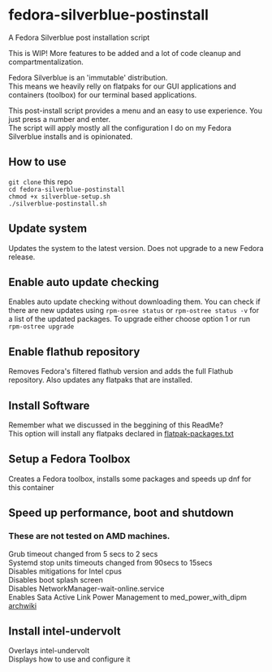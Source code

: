 # fedora-silverblue-postinstall
A Fedora Silverblue post installation script  
  
This is WIP! More features to be added and a lot of code cleanup and compartmentalization.  
  
Fedora Silverblue is an 'immutable' distribution.  
This means we heavily relly on flatpaks for our GUI applications and containers (toolbox) for our terminal based applications.  

This post-install script provides a menu and an easy to use experience. You just press a number and enter.  
The script will apply mostly all the configuration I do on my Fedora Silverblue installs and is opinionated.  

## How to use
`git clone` this repo  
`cd fedora-silverblue-postinstall`  
`chmod +x silverblue-setup.sh`  
`./silverblue-postinstall.sh`

## Update system
Updates the system to the latest version. Does not upgrade to a new Fedora release.

## Enable auto update checking
Enables auto update checking without downloading them. You can check if there are new updates using `rpm-osree status` or `rpm-ostree status -v` for a list of the updated packages. To upgrade either choose option 1 or run `rpm-ostree upgrade`

## Enable flathub repository
Removes Fedora's filtered flathub version and adds the full Flathub repository. Also updates any flatpaks that are installed.

## Install Software
Remember what we discussed in the beggining of this ReadMe?  
This option will install any flatpaks declared in [flatpak-packages.txt](./flatpak-packages.txt)

## Setup a Fedora Toolbox
Creates a Fedora toolbox, installs some packages and speeds up dnf for this container

## Speed up performance, boot and shutdown
### These are not tested on AMD machines.
Grub timeout changed from 5 secs to 2 secs  
Systemd stop units timeouts changed from 90secs to 15secs  
Disables mitigations for Intel cpus  
Disables boot splash screen  
Disables NetworkManager-wait-online.service  
Enables Sata Active Link Power Management to med_power_with_dipm [archwiki](https://wiki.archlinux.org/title/Power_management#SATA_Active_Link_Power_Management)

## Install intel-undervolt
Overlays intel-undervolt  
Displays how to use and configure it
